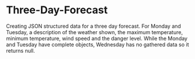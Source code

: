 # Three-Day-Forecast
Creating JSON structured data for a three day forecast. For Monday and Tuesday, a description of the weather shown, the maximum temperature, minimum temperature, wind speed and the danger level. While the Monday and Tuesday have complete objects, Wednesday has no gathered data so it returns null.
